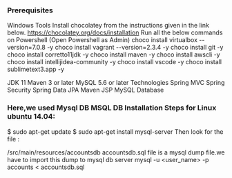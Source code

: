 ### Prerequisites
Windows Tools
Install chocolatey from the instructions given in the link below.
https://chocolatey.org/docs/installation
Run all the below commands on Powershell (Open Powershell as Admin)
choco install virtualbox --version=7.0.8 -y
choco install vagrant --version=2.3.4 -y
choco install git -y
choco install corretto11jdk -y
choco install maven -y
choco install awscli -y
choco install intellijidea-community -y
choco install vscode -y
choco install sublimetext3.app -y



JDK 11
Maven 3 or later
MySQL 5.6 or later
Technologies
Spring MVC
Spring Security
Spring Data JPA
Maven
JSP
MySQL
Database
### Here,we used Mysql DB MSQL DB Installation Steps for Linux ubuntu 14.04:

$ sudo apt-get update
$ sudo apt-get install mysql-server
Then look for the file :

/src/main/resources/accountsdb
accountsdb.sql file is a mysql dump file.we have to import this dump to mysql db server
mysql -u <user_name> -p accounts < accountsdb.sql
